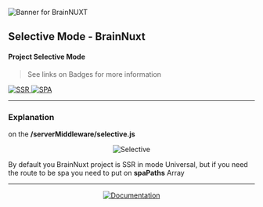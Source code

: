 ![Banner for BrainNUXT](https://github.com/maccali/BrainNUXT/blob/master/.github/banner.png)

## Selective Mode - BrainNuxt

#### Project Selective Mode
> See links on Badges for more information

  <a href="https://alligator.io/vuejs/server-side-rendering-with-nuxtjs/" target="_blank">
    <img alt="SSR" src="https://img.shields.io/badge/Server Side-Rendering-0.svg?style=flat-square&color=007ac0&labelColor=000000">
  </a>
  <a href="https://en.wikipedia.org/wiki/Single-page_application" target="_blank">
    <img alt="SPA" src="https://img.shields.io/badge/Single Page-Application-0.svg?style=flat-square&color=f3c963&labelColor=000000">
  </a>

<hr>

### Explanation

<p>
  on the 
  <b>
  /serverMiddleware/selective.js
  </b>
</p>

<p align="center">
  <img alt="Selective" src="https://github.com/maccali/BrainNUXT/blob/maccali/.github/code/selectiveMode/selective.png">
</p>
<p>By default you BrainNuxt project is SSR in mode Universal, 
but if you need the route to be spa you need to put on <b>spaPaths</b> Array</p>

<hr>
<p align="center">
  <a href="https://github.com/maccali/BrainNUXT/blob/master/.docs/Index.md"><img alt="Documentation" src="https://img.shields.io/static/v1?style=for-the-badge&label=GO TO&message=DOCS INDEX&color=7159c1&labelColor=000000"></a>
</p>

